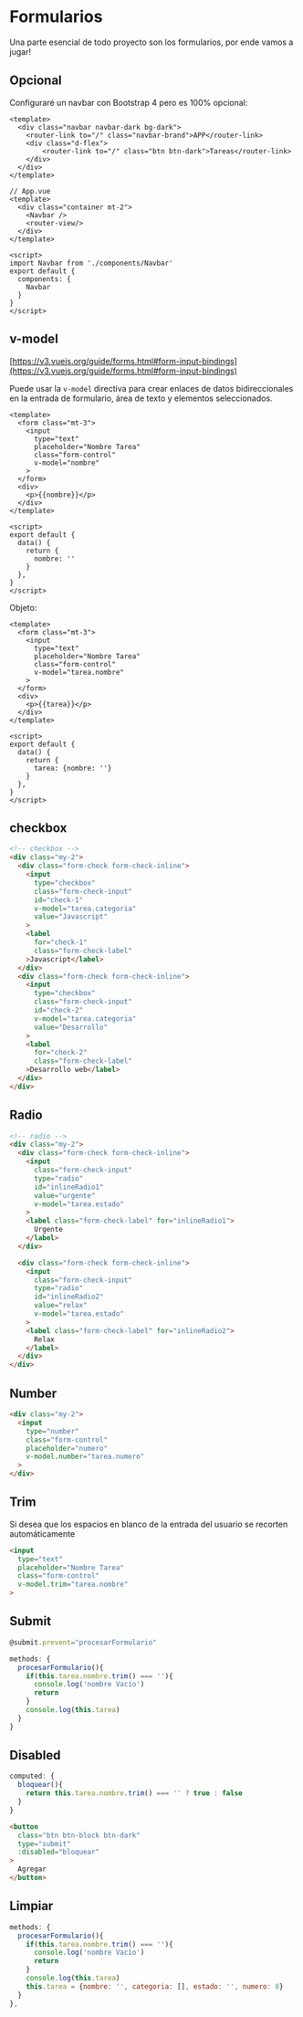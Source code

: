# Formularios
Una parte esencial de todo proyecto son los formularios, por ende vamos a jugar!

## Opcional
Configuraré un navbar con Bootstrap 4 pero es 100% opcional:
```vue
<template>
  <div class="navbar navbar-dark bg-dark">
    <router-link to="/" class="navbar-brand">APP</router-link>
    <div class="d-flex">
        <router-link to="/" class="btn btn-dark">Tareas</router-link>
    </div>
  </div>
</template>
```

```vue
// App.vue
<template>
  <div class="container mt-2">
    <Navbar />
    <router-view/>
  </div>
</template>

<script>
import Navbar from './components/Navbar'
export default {
  components: {
    Navbar
  }
}
</script>
```

## v-model
[https://v3.vuejs.org/guide/forms.html#form-input-bindings](https://v3.vuejs.org/guide/forms.html#form-input-bindings)

Puede usar la ``v-model`` directiva para crear enlaces de datos bidireccionales en la entrada de formulario, área de texto y elementos seleccionados. 

```vue
<template>
  <form class="mt-3">
    <input 
      type="text" 
      placeholder="Nombre Tarea"
      class="form-control"
      v-model="nombre"
    >
  </form>
  <div>
    <p>{{nombre}}</p>
  </div>
</template>

<script>
export default {
  data() {
    return {
      nombre: ''
    }
  },
}
</script>
```

Objeto:
```vue
<template>
  <form class="mt-3">
    <input 
      type="text" 
      placeholder="Nombre Tarea"
      class="form-control"
      v-model="tarea.nombre"
    >
  </form>
  <div>
    <p>{{tarea}}</p>
  </div>
</template>

<script>
export default {
  data() {
    return {
      tarea: {nombre: ''}
    }
  },
}
</script>
```

## checkbox
```html
<!-- checkbox -->
<div class="my-2">
  <div class="form-check form-check-inline">
    <input 
      type="checkbox"
      class="form-check-input"
      id="check-1"
      v-model="tarea.categoria"
      value="Javascript"
    >
    <label 
      for="check-1"
      class="form-check-label"
    >Javascript</label>
  </div>
  <div class="form-check form-check-inline">
    <input 
      type="checkbox"
      class="form-check-input"
      id="check-2"
      v-model="tarea.categoria"
      value="Desarrollo"
    >
    <label 
      for="check-2"
      class="form-check-label"
    >Desarrollo web</label>
  </div>
</div>
```

## Radio
```html
<!-- radio -->
<div class="my-2">
  <div class="form-check form-check-inline">
    <input 
      class="form-check-input" 
      type="radio" 
      id="inlineRadio1" 
      value="urgente"
      v-model="tarea.estado"
    >
    <label class="form-check-label" for="inlineRadio1">
      Urgente
    </label>
  </div>

  <div class="form-check form-check-inline">
    <input 
      class="form-check-input" 
      type="radio" 
      id="inlineRadio2" 
      value="relax"
      v-model="tarea.estado"
    >
    <label class="form-check-label" for="inlineRadio2">
      Relax
    </label>
  </div>
</div>
```

## Number
```html
<div class="my-2">
  <input 
    type="number"
    class="form-control"
    placeholder="numero"
    v-model.number="tarea.numero"
  >
</div>
```

## Trim
Si desea que los espacios en blanco de la entrada del usuario se recorten automáticamente
```html
<input 
  type="text" 
  placeholder="Nombre Tarea"
  class="form-control"
  v-model.trim="tarea.nombre"
>
```

## Submit
```js
@submit.prevent="procesarFormulario"
```

```js
methods: {
  procesarFormulario(){
    if(this.tarea.nombre.trim() === ''){
      console.log('nombre Vacío')
      return
    }
    console.log(this.tarea)
  }
}
```

## Disabled
```js
computed: {
  bloquear(){
    return this.tarea.nombre.trim() === '' ? true : false
  }
}
```

```html
<button 
  class="btn btn-block btn-dark" 
  type="submit"
  :disabled="bloquear"
>
  Agregar
</button>
```

## Limpiar
```js
methods: {
  procesarFormulario(){
    if(this.tarea.nombre.trim() === ''){
      console.log('nombre Vacío')
      return
    }
    console.log(this.tarea)
    this.tarea = {nombre: '', categoria: [], estado: '', numero: 0}
  }
},
```

